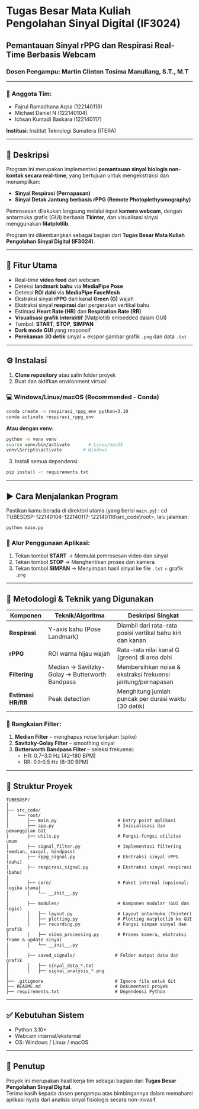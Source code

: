 
# Tugas Besar Mata Kuliah Pengolahan Sinyal Digital (IF3024)
## Pemantauan Sinyal rPPG dan Respirasi Real-Time Berbasis Webcam
### Dosen Pengampu: Martin Clinton Tosima Manullang, S.T., M.T

---

### 👥 Anggota Tim:
- Fajrul Ramadhana Aqsa (122140118)  
- Michael Daniel N (122140104)  
- Ichsan Kuntadi Baskara (122140117)  

**Institusi**: Institut Teknologi Sumatera (ITERA)

---

## 🧠 Deskripsi

Program ini merupakan implementasi **pemantauan sinyal biologis non-kontak secara real-time**, yang bertujuan untuk mengekstraksi dan menampilkan:

- **Sinyal Respirasi (Pernapasan)**
- **Sinyal Detak Jantung berbasis rPPG (Remote Photoplethysmography)**

Pemrosesan dilakukan langsung melalui input **kamera webcam**, dengan antarmuka grafis (GUI) berbasis **Tkinter**, dan visualisasi sinyal menggunakan **Matplotlib**.

Program ini dikembangkan sebagai bagian dari **Tugas Besar Mata Kuliah Pengolahan Sinyal Digital (IF3024)**.

---

## 🚀 Fitur Utama

- Real-time **video feed** dari webcam  
- Deteksi **landmark bahu** via **MediaPipe Pose**  
- Deteksi **ROI dahi** via **MediaPipe FaceMesh**  
- Ekstraksi sinyal **rPPG** dari kanal **Green (G)** wajah  
- Ekstraksi sinyal **respirasi** dari pergerakan vertikal bahu  
- Estimasi **Heart Rate (HR)** dan **Respiration Rate (RR)**  
- **Visualisasi grafik interaktif** (Matplotlib embedded dalam GUI)  
- Tombol: **START**, **STOP**, **SIMPAN**  
- **Dark mode GUI** yang responsif  
- **Perekaman 30 detik** sinyal + ekspor gambar grafik `.png` dan data `.txt`

---

## ⚙️ Instalasi

1. **Clone repository** atau salin folder proyek  
2. Buat dan aktifkan environment virtual:

### 💻 Windows/Linux/macOS (Recommended - Conda)

```bash
conda create -n respirasi_rppg_env python=3.10
conda activate respirasi_rppg_env
```

**Atau dengan venv:**

```bash
python -m venv venv
source venv/bin/activate       # Linux/macOS
venv\Scripts\activate        # Windows
```

3. Install semua dependensi:

```bash
pip install -r requirements.txt
```

---

## ▶️ Cara Menjalankan Program

Pastikan kamu berada di direktori utama (yang berisi `main.py`) : cd TUBESDSP-122140104-122140117-122140118\src_code\root>, lalu jalankan:

```bash
python main.py
```

### 📌 Alur Penggunaan Aplikasi:
1. Tekan tombol **START** → Memulai pemrosesan video dan sinyal
2. Tekan tombol **STOP** → Menghentikan proses dan kamera
3. Tekan tombol **SIMPAN** → Menyimpan hasil sinyal ke file `.txt` + grafik `.png`

---

## 🧪 Metodologi & Teknik yang Digunakan

| Komponen     | Teknik/Algoritma        | Deskripsi Singkat                                                 |
|--------------|--------------------------|--------------------------------------------------------------------|
| **Respirasi** | Y-axis bahu (Pose Landmark) | Diambil dari rata-rata posisi vertikal bahu kiri dan kanan         |
| **rPPG**      | ROI warna hijau wajah     | Rata-rata nilai kanal G (green) di area dahi                      |
| **Filtering** | Median → Savitzky-Golay → Butterworth Bandpass | Membersihkan noise & ekstraksi frekuensi jantung/pernapasan      |
| **Estimasi HR/RR** | Peak detection        | Menghitung jumlah puncak per durasi waktu (30 detik)              |

### 🧰 Rangkaian Filter:
1. **Median Filter** – menghapus noise lonjakan (spike)
2. **Savitzky-Golay Filter** – smoothing sinyal
3. **Butterworth Bandpass Filter** – seleksi frekuensi:
   - HR: 0.7–3.0 Hz (42–180 BPM)
   - RR: 0.1–0.5 Hz (6–30 BPM)

---

## 📁 Struktur Proyek

```
TUBESDSP/
│
├── src_code/
│   └── root/
│       ├── main.py                       # Entry point aplikasi
│       ├── app.py                        # Inisialisasi dan pemanggilan GUI
│       ├── utils.py                      # Fungsi-fungsi utilitas umum
│       ├── signal_filter.py              # Implementasi filtering (median, savgol, bandpass)
│       ├── rppg_signal.py                # Ekstraksi sinyal rPPG (dahi)
│       ├── respirasi_signal.py           # Ekstraksi sinyal respirasi (bahu)
│
│       ├── core/                         # Paket internal (opsional: logika utama)
│       │   └── __init__.py
│
│       ├── modules/                      # Komponen modular (GUI dan logic)
│       │   ├── layout.py                 # Layout antarmuka (Tkinter)
│       │   ├── plotting.py               # Plotting matplotlib ke GUI
│       │   ├── recording.py              # Fungsi simpan sinyal dan grafik
│       │   ├── video_processing.py       # Proses kamera, ekstraksi frame & update sinyal
│       │   └── __init__.py
│
│       ├── saved_signals/               # Folder output data dan grafik
│       │   ├── sinyal_data_*.txt
│       │   ├── signal_analysis_*.png
│
├── .gitignore                           # Ignore file untuk Git
├── README.md                            # Dokumentasi proyek
├── requirements.txt                     # Dependensi Python

```

---

## ✅ Kebutuhan Sistem

- Python 3.10+
- Webcam internal/eksternal
- OS: Windows / Linux / macOS

---

## 🏁 Penutup

Proyek ini merupakan hasil kerja tim sebagai bagian dari **Tugas Besar Pengolahan Sinyal Digital**.  
Terima kasih kepada dosen pengampu atas bimbingannya dalam memahami aplikasi nyata dari analisis sinyal fisiologis secara non-invasif.
